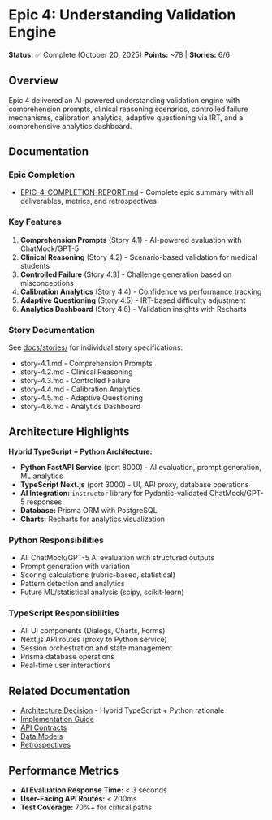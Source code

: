 # Epic 4: Understanding Validation Engine

**Status:** ✅ Complete (October 20, 2025)
**Points:** ~78 | **Stories:** 6/6

## Overview

Epic 4 delivered an AI-powered understanding validation engine with comprehension prompts, clinical reasoning scenarios, controlled failure mechanisms, calibration analytics, adaptive questioning via IRT, and a comprehensive analytics dashboard.

## Documentation

### Epic Completion
- [EPIC-4-COMPLETION-REPORT.md](./EPIC-4-COMPLETION-REPORT.md) - Complete epic summary with all deliverables, metrics, and retrospectives

### Key Features
1. **Comprehension Prompts** (Story 4.1) - AI-powered evaluation with ChatMock/GPT-5
2. **Clinical Reasoning** (Story 4.2) - Scenario-based validation for medical students
3. **Controlled Failure** (Story 4.3) - Challenge generation based on misconceptions
4. **Calibration Analytics** (Story 4.4) - Confidence vs performance tracking
5. **Adaptive Questioning** (Story 4.5) - IRT-based difficulty adjustment
6. **Analytics Dashboard** (Story 4.6) - Validation insights with Recharts

### Story Documentation
See [docs/stories/](../../stories/) for individual story specifications:
- story-4.1.md - Comprehension Prompts
- story-4.2.md - Clinical Reasoning
- story-4.3.md - Controlled Failure
- story-4.4.md - Calibration Analytics
- story-4.5.md - Adaptive Questioning
- story-4.6.md - Analytics Dashboard

## Architecture Highlights

**Hybrid TypeScript + Python Architecture:**
- **Python FastAPI Service** (port 8000) - AI evaluation, prompt generation, ML analytics
- **TypeScript Next.js** (port 3000) - UI, API proxy, database operations
- **AI Integration:** `instructor` library for Pydantic-validated ChatMock/GPT-5 responses
- **Database:** Prisma ORM with PostgreSQL
- **Charts:** Recharts for analytics visualization

### Python Responsibilities
- All ChatMock/GPT-5 AI evaluation with structured outputs
- Prompt generation with variation
- Scoring calculations (rubric-based, statistical)
- Pattern detection and analytics
- Future ML/statistical analysis (scipy, scikit-learn)

### TypeScript Responsibilities
- All UI components (Dialogs, Charts, Forms)
- Next.js API routes (proxy to Python service)
- Session orchestration and state management
- Prisma database operations
- Real-time user interactions

## Related Documentation

- [Architecture Decision](../../epic-docs/architecture-decision-epic-4.md) - Hybrid TypeScript + Python rationale
- [Implementation Guide](../../epic-docs/epic-4-implementation-guide.md)
- [API Contracts](../../backend/api-contracts.md)
- [Data Models](../../backend/data-models.md)
- [Retrospectives](../../adr/epic-4-summary.md)

## Performance Metrics

- **AI Evaluation Response Time:** < 3 seconds
- **User-Facing API Routes:** < 200ms
- **Test Coverage:** 70%+ for critical paths
